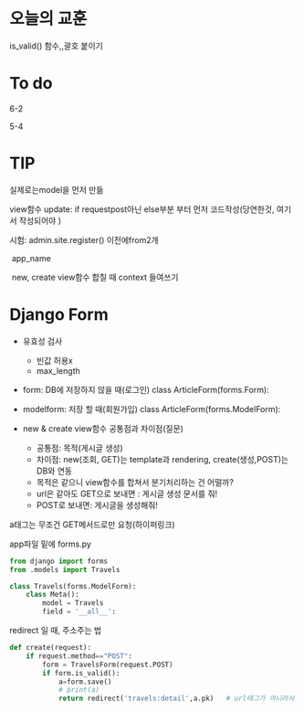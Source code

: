 # 오늘의 교훈

is_valid() 함수,,괄호 붙이기





# To do

6-2 

5-4

# TIP

실제로는model을 먼저 만듦

view함수 update: if requestpost아닌 else부분 부터 먼저 코드작성(당연한것, 여기서 작성되어야 )

시험: admin.site.register()  이전에from2개

​	 app_name

​	new, create view함수 합칠 때 context 들여쓰기

# Django Form

* 유효성 검사
  - 빈값 허용x
  - max_length

* form: DB에 저장하지 않을 때(로그인) class ArticleForm(forms.Form):
* modelform: 저장 할 때(회원가입) class ArticleForm(forms.ModelForm):





* new & create view함수 공통점과 차이점(질문)
  - 공통점: 목적(게시글 생성)
  - 차이점: new(조회, GET)는 template과 rendering, create(생성,POST)는 DB와 연동
  - 목적은 같으니 view함수를 합쳐서 분기처리하는 건 어떨까?
  - url은 같아도 GET으로 보내면 : 게시글 생성 문서를 줘!
  - POST로 보내면: 게시글을 생성해줘!





a태그는 무조건 GET메서드로만 요청(하이퍼링크)



app파일 밑에 forms.py

```python
from django import forms
from .models import Travels

class Travels(forms.ModelForm):
    class Meta():
        model = Travels
        field = '__all__':
```



redirect 일 때, 주소주는 법

```python
def create(request):
    if request.method=="POST":
        form = TravelsForm(request.POST)
        if form.is_valid():
            a=form.save()
            # print(a)
            return redirect('travels:detail',a.pk)   # url태그가 아니라서 다름
```

